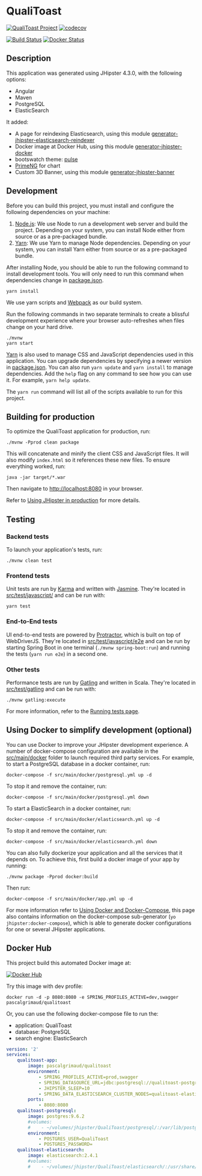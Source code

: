 # QualiToast

[![QualiToast Project][project-image]][project-url] [![codecov][codecov-image]][codecov-url]

[![Build Status][travis-image]][travis-url] [![Docker Status][circleci-image]][circleci-url]


## Description

This application was generated using JHipster 4.3.0, with the following options:
- Angular
- Maven
- PostgreSQL
- ElasticSearch

It added:

- A page for reindexing Elasticsearch, using this module [generator-jhipster-elasticsearch-reindexer](https://github.com/geraldhumphries/generator-jhipster-elasticsearch-reindexer)
- Docker image at Docker Hub, using this module [generator-jhipster-docker](https://github.com/pascalgrimaud/generator-jhipster-docker) 
- bootswatch theme: [pulse](https://bootswatch.com/4-alpha/pulse/)
- [PrimeNG](https://www.primefaces.org/primeng/#/) for chart
- Custom 3D Banner, using this module [generator-jhipster-banner](https://github.com/PierreBesson/generator-jhipster-banner)


## Development

Before you can build this project, you must install and configure the following dependencies on your machine:

1. [Node.js][]: We use Node to run a development web server and build the project.
   Depending on your system, you can install Node either from source or as a pre-packaged bundle.
2. [Yarn][]: We use Yarn to manage Node dependencies.
   Depending on your system, you can install Yarn either from source or as a pre-packaged bundle.

After installing Node, you should be able to run the following command to install development tools.
You will only need to run this command when dependencies change in [package.json](package.json).

    yarn install

We use yarn scripts and [Webpack][] as our build system.


Run the following commands in two separate terminals to create a blissful development experience where your browser
auto-refreshes when files change on your hard drive.

    ./mvnw
    yarn start

[Yarn][] is also used to manage CSS and JavaScript dependencies used in this application. You can upgrade dependencies by
specifying a newer version in [package.json](package.json). You can also run `yarn update` and `yarn install` to manage dependencies.
Add the `help` flag on any command to see how you can use it. For example, `yarn help update`.

The `yarn run` command will list all of the scripts available to run for this project.

## Building for production

To optimize the QualiToast application for production, run:

    ./mvnw -Pprod clean package

This will concatenate and minify the client CSS and JavaScript files. It will also modify `index.html` so it references these new files.
To ensure everything worked, run:

    java -jar target/*.war

Then navigate to [http://localhost:8080](http://localhost:8080) in your browser.

Refer to [Using JHipster in production][] for more details.


## Testing

### Backend tests

To launch your application's tests, run:

    ./mvnw clean test

### Frontend tests

Unit tests are run by [Karma][] and written with [Jasmine][]. They're located in [src/test/javascript/](src/test/javascript/) and can be run with:

    yarn test

### End-to-End tests

UI end-to-end tests are powered by [Protractor][], which is built on top of WebDriverJS. They're located in [src/test/javascript/e2e](src/test/javascript/e2e)
and can be run by starting Spring Boot in one terminal (`./mvnw spring-boot:run`) and running the tests (`yarn run e2e`) in a second one.

### Other tests

Performance tests are run by [Gatling][] and written in Scala. They're located in [src/test/gatling](src/test/gatling) and can be run with:

    ./mvnw gatling:execute

For more information, refer to the [Running tests page][].

## Using Docker to simplify development (optional)

You can use Docker to improve your JHipster development experience. A number of docker-compose configuration are available in the [src/main/docker](src/main/docker) folder to launch required third party services.
For example, to start a PostgreSQL database in a docker container, run:

    docker-compose -f src/main/docker/postgresql.yml up -d

To stop it and remove the container, run:

    docker-compose -f src/main/docker/postgresql.yml down

To start a ElasticSearch in a docker container, run:

    docker-compose -f src/main/docker/elasticsearch.yml up -d

To stop it and remove the container, run:

    docker-compose -f src/main/docker/elasticsearch.yml down

You can also fully dockerize your application and all the services that it depends on.
To achieve this, first build a docker image of your app by running:

    ./mvnw package -Pprod docker:build

Then run:

    docker-compose -f src/main/docker/app.yml up -d

For more information refer to [Using Docker and Docker-Compose][], this page also contains information on the docker-compose sub-generator (`yo jhipster:docker-compose`), which is able to generate docker configurations for one or several JHipster applications.


## Docker Hub

This project build this automated Docker image at:

[![Docker Hub][docker-image]][docker-url]

Try this image with dev profile:

    docker run -d -p 8080:8080 -e SPRING_PROFILES_ACTIVE=dev,swagger pascalgrimaud/qualitoast


Or, you can use the following docker-compose file to run the:

- application: QualiToast
- database: PostgreSQL
- search engine: ElasticSearch

```yaml
version: '2'
services:
    qualitoast-app:
        image: pascalgrimaud/qualitoast
        environment:
            - SPRING_PROFILES_ACTIVE=prod,swagger
            - SPRING_DATASOURCE_URL=jdbc:postgresql://qualitoast-postgresql:5432/QualiToast
            - JHIPSTER_SLEEP=10
            - SPRING_DATA_ELASTICSEARCH_CLUSTER_NODES=qualitoast-elasticsearch:9300
        ports:
            - 8080:8080
    qualitoast-postgresql:
        image: postgres:9.6.2
        #volumes:
        #    - ~/volumes/jhipster/QualiToast/postgresql/:/var/lib/postgresql/
        environment:
            - POSTGRES_USER=QualiToast
            - POSTGRES_PASSWORD=
    qualitoast-elasticsearch:
        image: elasticsearch:2.4.1
        #volumes:
        #    - ~/volumes/jhipster/QualiToast/elasticsearch/:/usr/share/elasticsearch/data/
``` 

[JHipster Homepage and latest documentation]: https://jhipster.github.io
[JHipster 4.3.0 archive]: https://jhipster.github.io/documentation-archive/v4.3.0

[Using JHipster in development]: https://jhipster.github.io/documentation-archive/v4.3.0/development/
[Using Docker and Docker-Compose]: https://jhipster.github.io/documentation-archive/v4.3.0/docker-compose
[Using JHipster in production]: https://jhipster.github.io/documentation-archive/v4.3.0/production/
[Running tests page]: https://jhipster.github.io/documentation-archive/v4.3.0/running-tests/
[Setting up Continuous Integration]: https://jhipster.github.io/documentation-archive/v4.3.0/setting-up-ci/

[Gatling]: http://gatling.io/
[Node.js]: https://nodejs.org/
[Yarn]: https://yarnpkg.org/
[Webpack]: https://webpack.github.io/
[Angular CLI]: https://cli.angular.io/
[BrowserSync]: http://www.browsersync.io/
[Karma]: http://karma-runner.github.io/
[Jasmine]: http://jasmine.github.io/2.0/introduction.html
[Protractor]: https://angular.github.io/protractor/
[Leaflet]: http://leafletjs.com/
[DefinitelyTyped]: http://definitelytyped.org/

[travis-image]: https://travis-ci.org/pascalgrimaud/qualitoast.svg?branch=master
[travis-url]: https://travis-ci.org/pascalgrimaud/qualitoast/branches

[circleci-image]: https://circleci.com/gh/pascalgrimaud/qualitoast/tree/master.png
[circleci-url]: https://circleci.com/gh/pascalgrimaud/qualitoast

[codecov]: https://codecov.io
[codecov-image]: https://codecov.io/gh/pascalgrimaud/qualitoast/branch/master/graph/badge.svg
[codecov-url]: https://codecov.io/gh/pascalgrimaud/qualitoast

[docker-image]: https://img.shields.io/badge/docker%20hub-pascalgrimaud%2Fqualitoast-blue.svg?style=flat 
[docker-url]: https://hub.docker.com/r/pascalgrimaud/qualitoast/

[project-image]: https://img.shields.io/badge/project-qualitoast-593196.svg
[project-url]: https://github.com/pascalgrimaud/qualitoast
